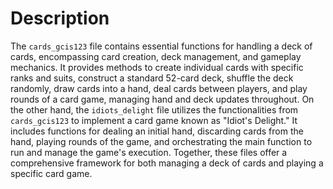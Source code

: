 # Description
The `cards_gcis123` file contains essential functions for handling a deck of cards, encompassing card creation, deck management, and gameplay mechanics. It provides methods to create individual cards with specific ranks and suits, construct a standard 52-card deck, shuffle the deck randomly, draw cards into a hand, deal cards between players, and play rounds of a card game, managing hand and deck updates throughout. On the other hand, the `idiots_delight` file utilizes the functionalities from `cards_gcis123` to implement a card game known as "Idiot's Delight." It includes functions for dealing an initial hand, discarding cards from the hand, playing rounds of the game, and orchestrating the main function to run and manage the game's execution. Together, these files offer a comprehensive framework for both managing a deck of cards and playing a specific card game.
